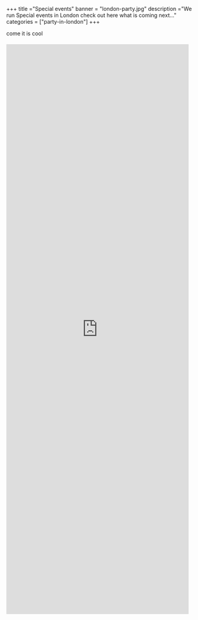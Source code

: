+++
title ="Special events"
banner = "london-party.jpg"
description ="We run Special events in London check out here what is coming next..."
categories = ["party-in-london"]
+++

come it is cool
<container>
<div style="left: 0; width: 480px; height: 1400px; position: relative; padding-bottom: 100px; margin-top: 20px; margin-bottom: 30px;"><iframe src="https://crm.lostinlondon.com/orderitems/new_group_event?event_id=1086&group_id=35" style="border: 0; top: 0; left: 0; width: 100%; height: 100%; position: absolute;" allowfullscreen scrolling="no"></iframe></div>
</container>
<container>
